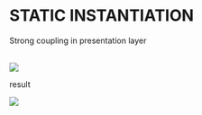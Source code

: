 <h1> STATIC INSTANTIATION </h1>

<P> Strong coupling in presentation layer </P>
<br>

<img src="Desktop/TP-BDCC-IOC-IMG1.png">
<br>
<p> result</p>
<img src="Desktop/TP-BDCC-IOC-IMG2.png">
